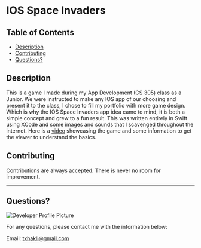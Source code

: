 # IOS Space Invaders
  
   ## Table of Contents
  * [Description](#description)
  * [Contributing](#contributing)
  * [Questions?](#questions) 
  
  
  ## Description
This is a game I made during my App Development (CS 305) class as a Junior. We were instructed to make any IOS app of our choosing and present it to the class, I chose to fill my portfolio with more game design. Which is why the IOS Space Invaders app idea came to mind, it is both a simple concept and grew to a fun result. This was written entirely in Swift using XCode and some images and sounds that I scavenged throughout the internet. Here is a [video](https://youtu.be/0aFLyDmD71A) showcasing the game and some information to get the viewer to understand the basics.

  
  ## Contributing
  
  Contributions are always accepted. There is never no room for improvement. 
  
  ---
  
  ## Questions?
  
  ![Developer Profile Picture](https://avatars.githubusercontent.com/u/58316986?s=460&u=b6d47b95334d6366fb3a422f40454ac40f571a9f&v=4) 
  
  For any questions, please contact me with the information below:
 
  Email: txhakli@gmail.com
